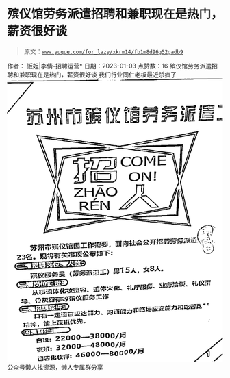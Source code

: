 # 殡仪馆劳务派遣招聘和兼职现在是热门，薪资很好谈

> 原文：[`www.yuque.com/for_lazy/xkrm14/fb1m8d96g52gadb9`](https://www.yuque.com/for_lazy/xkrm14/fb1m8d96g52gadb9)

<ne-p id="ub36ee0dd" data-lake-id="ub36ee0dd"><ne-text id="u732e5e76">作者： 饭姐|李倩-招聘运营*</ne-text></ne-p> <ne-p id="u262571ba" data-lake-id="u262571ba"><ne-text id="ue7af0b6a">日期：2023-01-03</ne-text></ne-p> <ne-p id="u3eb7ba49" data-lake-id="u3eb7ba49"><ne-text id="u2b5523f0">点赞数：</ne-text><ne-text id="ucacb9629" ne-bold="true">16</ne-text></ne-p> <ne-hole id="ud5d32d9b" data-lake-id="ud5d32d9b"><ne-card data-card-name="hr" data-card-type="block" id="gxxS0" data-event-boundary="card"><ne-p id="u889a787d" data-lake-id="u889a787d"><ne-text id="ue967ebc8">殡仪馆劳务派遣招聘和兼职现在是热门，薪资很好谈</ne-text></ne-p> <ne-p id="uadca0389" data-lake-id="uadca0389"><ne-text id="uce973d51">我们行业同仁老板最近杀疯了</ne-text></ne-p> <ne-p id="u62d0d484" data-lake-id="u62d0d484"><ne-card data-card-name="image" data-card-type="inline" id="tL5ia" data-event-boundary="card">![](img/b1c0d794d701c82e006dbdc8b6607150.png)</ne-card></ne-p> <ne-hole id="ua1129bfa" data-lake-id="ua1129bfa"><ne-card data-card-name="hr" data-card-type="block" id="WtAdh" data-event-boundary="card"><ne-p id="uac87d0a0" data-lake-id="uac87d0a0"><ne-text id="ue43f3794">公众号懒人找资源，懒人专属群分享</ne-text></ne-p></ne-card></ne-hole></ne-card></ne-hole>